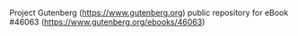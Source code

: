 Project Gutenberg (https://www.gutenberg.org) public repository for eBook #46063 (https://www.gutenberg.org/ebooks/46063)
